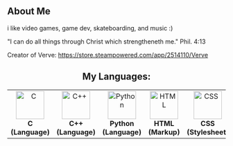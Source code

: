 ## About Me

i like video games, game dev, skateboarding, and music :)

"I can do all things through Christ which strengtheneth me." Phil. 4:13

Creator of Verve:
https://store.steampowered.com/app/2514110/Verve

<h2 align="center">My Languages:</h2>
<table align="center">
<tr>
   <td align="center"><img src="https://cdn.worldvectorlogo.com/logos/c-1.svg" width="65" height="65" alt="C"/><br><b>C (Language)</b></td>
   <td align="center"><img src="https://cdn.worldvectorlogo.com/logos/c.svg" width="65" height="65" alt="C++"/><br><b>C++ (Language)</b></td>
   <td align="center"><img src="https://cdn.worldvectorlogo.com/logos/python-5.svg" width="65" height="65" alt="Python"/><br><b>Python (Language)</b></td>
   <td align="center"><img src="https://cdn.worldvectorlogo.com/logos/html-1.svg" width="65" height="65" alt="HTML"/><br><b>HTML (Markup)</b></td>
   <td align="center"><img src="https://cdn.worldvectorlogo.com/logos/css-3.svg" width="65" height="65" alt="CSS"/><br><b>CSS (Stylesheet)</b></td>
</tr>
</table>
<!--
**Dilithium14/Dilithium14** is a ✨ _special_ ✨ repository because its `README.md` (this file) appears on your GitHub profile.
-->
